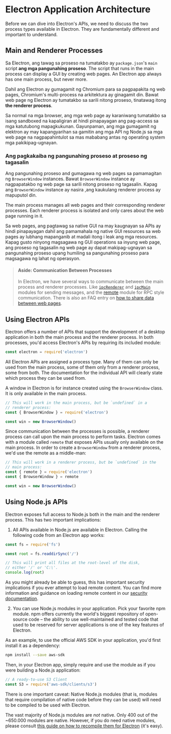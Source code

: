 # Electron Application Architecture

Before we can dive into Electron's APIs, we need to discuss the two process types available in Electron. They are fundamentally different and important to understand.

## Main and Renderer Processes

Sa Electron, ang tawag sa proseso na tumatakbo ay `package.json`'s `main` script **ang mga pangunahing proseso**. The script that runs in the main process can display a GUI by creating web pages. An Electron app always has one main process, but never more.

Dahil ang Electron ay gumagamit ng Chromium para sa pagpapakita ng web pages, Chromium's multi-process na arkitektura ay ginagamit din. Bawat web page ng Electron ay tumatakbo sa sarili nitong proseso, tinatawag itong **the renderer process**.

Sa normal na mga browser, ang mga web page ay karaniwang tumatakbo sa isang sandboxed na kapaligiran at hindi pinapayagan ang pag-access sa mga katutubong mapagkukunan. Gayunpaman, ang mga gumagamit ng elektron ay may kapangyarihan sa gamitin ang mga API ng Node.js sa mga web page na nagpapahintulot sa mas mababang antas ng operating system mga pakikipag-ugnayan.

### Ang pagkakaiba ng pangunahing proseso at proseso ng tagasalin

Ang pangunahing proseso and gumagawa ng web pages sa pamamagitan ng `BrowserWindow` instances. Bawat `BrowserWindow` instance ay nagpapatakbo ng web page sa sarili nitong proseso ng tagasalin. Kapag ang `BrowserWindow` instance ay nasira ,ang kaukulang renderer process ay mapuputol din.

The main process manages all web pages and their corresponding renderer processes. Each renderer process is isolated and only cares about the web page running in it.

Sa web pages, ang pagtawag sa native GUI na may kaugnayan sa APIs ay hindi pinapayagan dahil ang pamamahala ng native GUI resources sa web pages ay lubhang mapanganib at madali itong i leak ang mga resources. Kapag gusto ninyong magsagawa ng GUI operations sa inyung web page, ang proseso ng tagasalin ng web page ay dapat makipag-ugnayan sa pangunahing proseso upang humiling sa pangunahing proseso para magsagawa ng lahat ng operasyon.

> #### Aside: Communication Between Processes
> 
> In Electron, we have several ways to communicate between the main process and renderer processes. Like [`ipcRenderer`](../api/ipc-renderer.md) and [`ipcMain`](../api/ipc-main.md) modules for sending messages, and the [remote](../api/remote.md) module for RPC style communication. There is also an FAQ entry on [how to share data between web pages](../faq.md#how-to-share-data-between-web-pages).

## Using Electron APIs

Electron offers a number of APIs that support the development of a desktop application in both the main process and the renderer process. In both processes, you'd access Electron's APIs by requiring its included module:

```javascript
const electron = require('electron')
```

All Electron APIs are assigned a process type. Many of them can only be used from the main process, some of them only from a renderer process, some from both. The documentation for the individual API will clearly state which process they can be used from.

A window in Electron is for instance created using the `BrowserWindow` class. It is only available in the main process.

```javascript
// This will work in the main process, but be `undefined` in a
// renderer process:
const { BrowserWindow } = require('electron')

const win = new BrowserWindow()
```

Since communication between the processes is possible, a renderer process can call upon the main process to perform tasks. Electron comes with a module called `remote` that exposes APIs usually only available on the main process. In order to create a `BrowserWindow` from a renderer process, we'd use the remote as a middle-man:

```javascript
// This will work in a renderer process, but be `undefined` in the
// main process:
const { remote } = require('electron')
const { BrowserWindow } = remote

const win = new BrowserWindow()
```

## Using Node.js APIs

Electron exposes full access to Node.js both in the main and the renderer process. This has two important implications:

1) All APIs available in Node.js are available in Electron. Calling the following code from an Electron app works:

```javascript
const fs = require('fs')

const root = fs.readdirSync('/')

// This will print all files at the root-level of the disk,
// either '/' or 'C:\'.
console.log(root)
```

As you might already be able to guess, this has important security implications if you ever attempt to load remote content. You can find more information and guidance on loading remote content in our [security documentation](./security.md).

2) You can use Node.js modules in your application. Pick your favorite npm module. npm offers currently the world's biggest repository of open-source code – the ability to use well-maintained and tested code that used to be reserved for server applications is one of the key features of Electron.

As an example, to use the official AWS SDK in your application, you'd first install it as a dependency:

```sh
npm install --save aws-sdk
```

Then, in your Electron app, simply require and use the module as if you were building a Node.js application:

```javascript
// A ready-to-use S3 Client
const S3 = require('aws-sdk/clients/s3')
```

There is one important caveat: Native Node.js modules (that is, modules that require compilation of native code before they can be used) will need to be compiled to be used with Electron.

The vast majority of Node.js modules are *not* native. Only 400 out of the ~650.000 modules are native. However, if you do need native modules, please consult [this guide on how to recompile them for Electron](./using-native-node-modules.md) (it's easy).